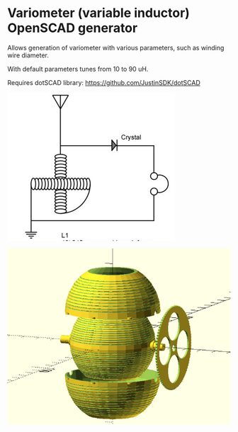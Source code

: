 # Variometer (variable inductor) OpenSCAD generator

Allows generation of variometer with various parameters, such as winding wire diameter.

With default parameters tunes from 10 to 90 uH.

Requires dotSCAD library: https://github.com/JustinSDK/dotSCAD

![alt text](images/schematics.png)

![alt text](images/full.png)
